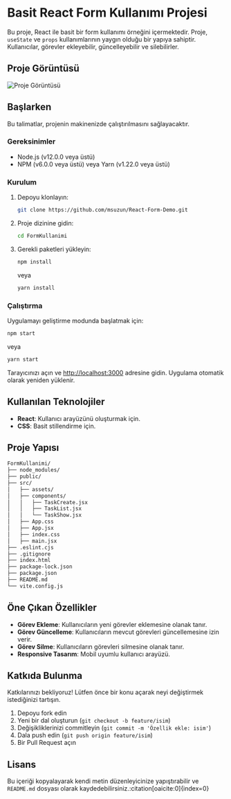 
# Basit React Form Kullanımı Projesi

Bu proje, React ile basit bir form kullanımı örneğini içermektedir. Proje, `useState` ve `props` kullanımlarının yaygın olduğu bir yapıya sahiptir. Kullanıcılar, görevler ekleyebilir, güncelleyebilir ve silebilirler.

## Proje Görüntüsü

![Proje Görüntüsü](path-to-your-image.png)

## Başlarken
Bu talimatlar, projenin  makinenizde çalıştırılmasını sağlayacaktır.
### Gereksinimler
- Node.js (v12.0.0 veya üstü)
- NPM (v6.0.0 veya üstü) veya Yarn (v1.22.0 veya üstü)

### Kurulum

1. Depoyu klonlayın:
    ```bash
    git clone https://github.com/msuzun/React-Form-Demo.git
    ```

2. Proje dizinine gidin:
    ```bash
    cd FormKullanimi
    ```

3. Gerekli paketleri yükleyin:
    ```bash
    npm install
    ```
    veya
    ```bash
    yarn install
    ```


### Çalıştırma

Uygulamayı geliştirme modunda başlatmak için:
```bash
npm start
```
veya
```bash
yarn start
```
Tarayıcınızı açın ve [http://localhost:3000](http://localhost:3000) adresine gidin. Uygulama otomatik olarak yeniden yüklenir.

## Kullanılan Teknolojiler

- **React**: Kullanıcı arayüzünü oluşturmak için.
- **CSS**: Basit stillendirme için.

## Proje Yapısı

```bash
FormKullanimi/
├── node_modules/
├── public/
├── src/
│   ├── assets/
│   ├── components/
│   │   ├── TaskCreate.jsx
│   │   ├── TaskList.jsx
│   │   └── TaskShow.jsx
│   ├── App.css
│   ├── App.jsx
│   ├── index.css
│   ├── main.jsx
├── .eslint.cjs
├── .gitignore
├── index.html
├── package-lock.json
├── package.json
├── README.md
└── vite.config.js

```

## Öne Çıkan Özellikler

- **Görev Ekleme**: Kullanıcıların yeni görevler eklemesine olanak tanır.
- **Görev Güncelleme**:  Kullanıcıların mevcut görevleri güncellemesine izin verir.
- **Görev Silme**: Kullanıcıların görevleri silmesine olanak tanır.
- **Responsive Tasarım**: Mobil uyumlu kullanıcı arayüzü.

## Katkıda Bulunma

Katkılarınızı bekliyoruz! Lütfen önce bir konu açarak neyi değiştirmek istediğinizi tartışın.

1. Depoyu fork edin
2. Yeni bir dal oluşturun (`git checkout -b feature/isim`)
3. Değişikliklerinizi commitleyin (`git commit -m 'Özellik ekle: isim'`)
4. Dala push edin (`git push origin feature/isim`)
5. Bir Pull Request açın

## Lisans
Bu içeriği kopyalayarak kendi metin düzenleyicinize yapıştırabilir ve `README.md` dosyası olarak kaydedebilirsiniz. &#8203;:citation[oaicite:0]{index=0}&#8203;




